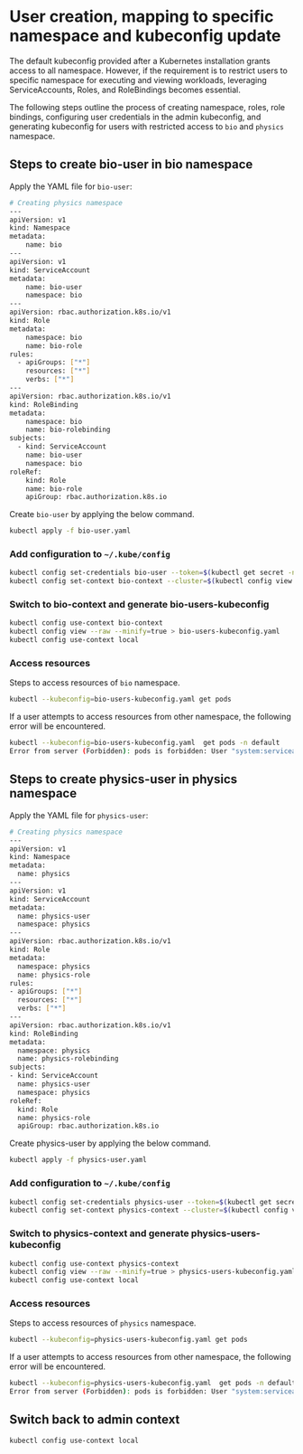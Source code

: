 # User creation, mapping to specific namespace and kubeconfig update

The default kubeconfig provided after a Kubernetes installation grants access to all namespace. However, if the requirement is to restrict users to specific namespace for executing and viewing workloads, leveraging ServiceAccounts, Roles, and RoleBindings becomes essential.

The following steps outline the process of creating namespace, roles, role bindings, configuring user credentials in the admin kubeconfig, and generating kubeconfig for users with restricted access to `bio` and `physics` namespace.

## Steps to create bio-user in bio namespace

Apply the YAML file for `bio-user`:

```bash
# Creating physics namespace
---
apiVersion: v1
kind: Namespace
metadata:
    name: bio
---
apiVersion: v1
kind: ServiceAccount
metadata:
    name: bio-user
    namespace: bio
---
apiVersion: rbac.authorization.k8s.io/v1
kind: Role
metadata:
    namespace: bio
    name: bio-role
rules:
  - apiGroups: ["*"]
    resources: ["*"]
    verbs: ["*"]
---
apiVersion: rbac.authorization.k8s.io/v1
kind: RoleBinding
metadata:
    namespace: bio
    name: bio-rolebinding
subjects:
  - kind: ServiceAccount
    name: bio-user
    namespace: bio
roleRef:
    kind: Role
    name: bio-role
    apiGroup: rbac.authorization.k8s.io
```

Create `bio-user` by applying the below command. 

```bash
kubectl apply -f bio-user.yaml
```

### Add configuration to `~/.kube/config`

```bash
kubectl config set-credentials bio-user --token=$(kubectl get secret -n bio $(kubectl get sa bio-user -n bio -o jsonpath='{.secrets[0].name}') -o jsonpath='{.data.token}' | base64 --decode)
kubectl config set-context bio-context --cluster=$(kubectl config view -o jsonpath='{.clusters[0].name}') --namespace=bio --user=bio-user
```


### Switch to bio-context and generate bio-users-kubeconfig

```bash
kubectl config use-context bio-context
kubectl config view --raw --minify=true > bio-users-kubeconfig.yaml
kubectl config use-context local
```

### Access resources

Steps to access resources of `bio` namespace.

```bash
kubectl --kubeconfig=bio-users-kubeconfig.yaml get pods
```

If a user attempts to access resources from other namespace, the following error will be encountered.

```bash
kubectl --kubeconfig=bio-users-kubeconfig.yaml  get pods -n default
Error from server (Forbidden): pods is forbidden: User "system:serviceaccount:bio:bio-user" cannot list resource "pods" in API group "" in the namespace "default"
```


## Steps to create physics-user in physics namespace

Apply the YAML file for `physics-user`:
```bash
# Creating physics namespace
---
apiVersion: v1
kind: Namespace
metadata:
  name: physics
---
apiVersion: v1
kind: ServiceAccount
metadata:
  name: physics-user
  namespace: physics
---
apiVersion: rbac.authorization.k8s.io/v1
kind: Role
metadata:
  namespace: physics
  name: physics-role
rules:
- apiGroups: ["*"]
  resources: ["*"]
  verbs: ["*"]
---
apiVersion: rbac.authorization.k8s.io/v1
kind: RoleBinding
metadata:
  namespace: physics
  name: physics-rolebinding
subjects:
- kind: ServiceAccount
  name: physics-user
  namespace: physics
roleRef:
  kind: Role
  name: physics-role
  apiGroup: rbac.authorization.k8s.io
```

Create physics-user by applying the below command.

```bash
kubectl apply -f physics-user.yaml
```
### Add configuration to `~/.kube/config`

```bash
kubectl config set-credentials physics-user --token=$(kubectl get secret -n physics $(kubectl get sa physics-user -n physics -o jsonpath='{.secrets[0].name}') -o jsonpath='{.data.token}' | base64 --decode)
kubectl config set-context physics-context --cluster=$(kubectl config view -o jsonpath='{.clusters[0].name}') --namespace=physics --user=physics-user
```
### Switch to physics-context and generate physics-users-kubeconfig

```bash
kubectl config use-context physics-context
kubectl config view --raw --minify=true > physics-users-kubeconfig.yaml
kubectl config use-context local
```


### Access resources

Steps to access resources of `physics` namespace.

```bash
kubectl --kubeconfig=physics-users-kubeconfig.yaml get pods
```

If a user attempts to access resources from other namespace, the following error will be encountered.

```bash
kubectl --kubeconfig=physics-users-kubeconfig.yaml  get pods -n default
Error from server (Forbidden): pods is forbidden: User "system:serviceaccount:physics:physics-user" cannot list resource "pods" in API group "" in the namespace "default"
```


##  Switch back to admin context

```bash
kubectl config use-context local
```

